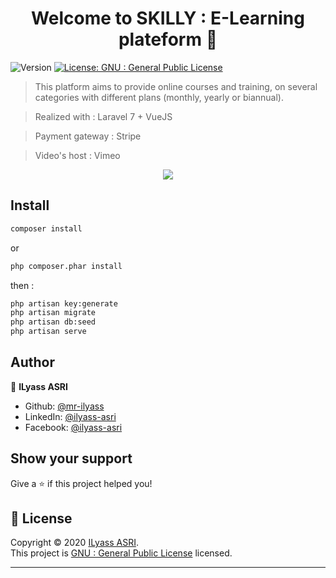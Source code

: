 <h1 align="center">Welcome to SKILLY : E-Learning plateform 👋</h1>
<p>
  <img alt="Version" src="https://img.shields.io/badge/version-1.0-blue.svg?cacheSeconds=2592000" />
  <a href="https://www.gnu.org/licenses/gpl-3.0.fr.html" target="_blank">
    <img alt="License: GNU : General Public License" src="https://img.shields.io/badge/License-GNU : General Public License-yellow.svg" />
  </a>
</p>

> This platform aims to provide online courses and training, on several categories with different plans (monthly, yearly or biannual).

> Realized with   : Laravel 7 + VueJS

> Payment gateway : Stripe

> Video's host    : Vimeo

<div style="text-align:center"><img src="https://user-images.githubusercontent.com/46675705/96336744-f0161b80-1079-11eb-81c7-eeb58a6c90ca.png" /></div>


## Install

```sh
composer install
```
or

```sh
php composer.phar install
```
then :

```sh
php artisan key:generate
php artisan migrate
php artisan db:seed
php artisan serve
```

## Author

👤 **ILyass ASRI**

* Github: [@mr-ilyass](https://github.com/mr-ilyass)
* LinkedIn: [@ilyass-asri](https://linkedin.com/in/ilyass-asri)
* Facebook: [@ilyass-asri](https://www.facebook.com/asr.ilyass)


## Show your support

Give a ⭐️ if this project helped you!

## 📝 License

Copyright © 2020 [ILyass ASRI](https://github.com/mr-ilyass).<br />
This project is [GNU : General Public License](https://www.gnu.org/licenses/gpl-3.0.fr.html) licensed.

***
